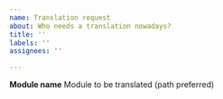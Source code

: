 ```yaml
---
name: Translation request
about: Who needs a translation nowadays?
title: ''
labels: ''
assignees: ''

---
```


**Module name**
Module to be translated (path preferred)

